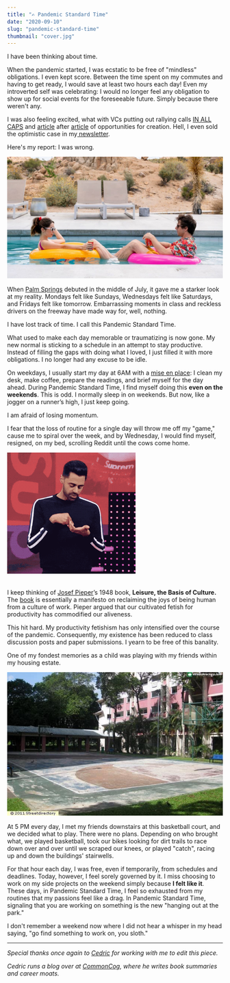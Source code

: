 ```yaml
---
title: "✍️ Pandemic Standard Time" 
date: "2020-09-10"
slug: "pandemic-standard-time"
thumbnail: "cover.jpg"
---
```


I have been thinking about time.

When the pandemic started, I was ecstatic to be free of "mindless" obligations. I even kept score. Between the time spent on my commutes and having to get ready, I would save at least two hours each day! Even my introverted self was celebrating: I would no longer feel any obligation to show up for social events for the foreseeable future. Simply because there weren't any.

I was also feeling excited, what with VCs putting out rallying calls [IN ALL CAPS](https://a16z.com/2020/04/18/its-time-to-build/) and [article](https://www.biography.com/news/isaac-newton-quarantine-plague-discoveries) after [article](https://www.nytimes.com/2020/03/28/opinion/coronavirus-shakespeare.html) of opportunities for creation. Hell, I even sold the optimistic case in my[ newsletter](https://jurvis.substack.com/p/apperceptive-mess-9-black-swan-territory).

Here's my report: I was wrong.

![Scene from the 2020 movie, Palm Springs](palm-springs.jpg)

When [Palm Springs](https://www.hulu.com/movie/palm-springs-f70dfd4d-dbfb-46b8-abb3-136c841bba11) debuted in the middle of July, it gave me a starker look at my reality. Mondays felt like Sundays, Wednesdays felt like Saturdays, and Fridays felt like tomorrow. Embarrassing moments in class and reckless drivers on the freeway have made way for, well, nothing.

I have lost track of time. I call this Pandemic Standard Time.

What used to make each day memorable or traumatizing is now gone. My new normal is sticking to a schedule in an attempt to stay productive. Instead of filling the gaps with doing what I loved, I just filled it with more obligations. I no longer had any excuse to be idle.

On weekdays, I usually start my day at 6AM with a [mise en place](https://www.npr.org/sections/thesalt/2014/08/11/338850091/for-a-more-ordered-life-organize-like-a-chef): I clean my desk, make coffee, prepare the readings, and brief myself for the day ahead. During Pandemic Standard Time, I find myself doing this __even on the weekends__. This is odd. I normally sleep in on weekends. But now, like a jogger on a runner’s high, I just keep going.

I am afraid of losing momentum.

I fear that the loss of routine for a single day will throw me off my "game," cause me to spiral over the week, and by Wednesday, I would find myself, resigned, on my bed, scrolling Reddit until the cows come home.

<img src="hasan-scrolling.gif" alt="Endless Scrolling" style="width:300px; height:283px; align-self:center; margin-bottom: 1.3em">

I keep thinking of [Josef Pieper](https://en.wikipedia.org/wiki/Josef_Pieper)’s 1948 book, __Leisure, the Basis of Culture.__ The [book](https://www.amazon.com/Leisure-Basis-Culture-Josef-Pieper/dp/1586172565) is essentially a manifesto on reclaiming the joys of being human from a culture of work. Pieper argued that our cultivated fetish for productivity has commodified our aliveness.

This hit hard. My productivity fetishism has only intensified over the course of the pandemic. Consequently, my existence has been reduced to class discussion posts and paper submissions. I yearn to be free of this banality.

One of my fondest memories as a child was playing with my friends within my housing estate.

![Childhood Housing Estate](old-housing-estate.jpg)

At 5 PM every day, I met my friends downstairs at this basketball court, and we decided what to play. There were no plans. Depending on who brought what, we played basketball, took our bikes looking for dirt trails to race down over and over until we scraped our knees, or played "catch", racing up and down the buildings' stairwells.

For that hour each day, I was free, even if temporarily, from schedules and deadlines. Today, however, I feel sorely governed by it. I miss choosing to work on my side projects on the weekend simply because __I felt like it__. These days, in Pandemic Standard Time, I feel so exhausted from my routines that my passions feel like a drag. In Pandemic Standard Time, signaling that you are working on something is the new "hanging out at the park."

I don't remember a weekend now where I did not hear a whisper in my head saying, "go find something to work on, you sloth."

<hr/>

<i>

Special thanks once again to [Cedric](https://twitter.com/ejames_c/) for working with me to edit this piece. 

Cedric runs a blog over at [CommonCog](https://commoncog.com/blog/), where he writes book summaries and career moats. 

</i>